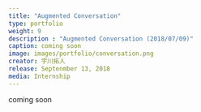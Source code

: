 ```yaml
---
title: "Augmented Conversation"
type: portfolio
weight: 9
description : "Augmented Conversation (2018/07/09)"
caption: coming soon
image: images/portfolio/conversation.png
creator: 宇川拓人
release: Septenmber 13, 2018
media: Internship
---
```

coming soon

